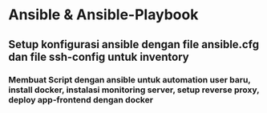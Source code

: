 # Ansible & Ansible-Playbook

## Setup konfigurasi ansible dengan file ansible.cfg dan file ssh-config untuk inventory


### Membuat Script dengan ansible untuk automation user baru, install docker, instalasi monitoring server, setup reverse proxy, deploy app-frontend dengan docker


